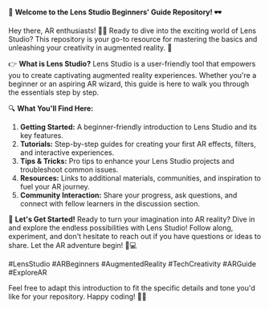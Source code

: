 🚀 **Welcome to the Lens Studio Beginners' Guide Repository! 🕶️**

Hey there, AR enthusiasts! 👋🏼 Ready to dive into the exciting world of Lens Studio? This repository is your go-to resource for mastering the basics and unleashing your creativity in augmented reality. 🌟

👉 **What is Lens Studio?**
Lens Studio is a user-friendly tool that empowers you to create captivating augmented reality experiences. Whether you're a beginner or an aspiring AR wizard, this guide is here to walk you through the essentials step by step.

🔍 **What You'll Find Here:**
1. **Getting Started:** A beginner-friendly introduction to Lens Studio and its key features.
2. **Tutorials:** Step-by-step guides for creating your first AR effects, filters, and interactive experiences.
3. **Tips & Tricks:** Pro tips to enhance your Lens Studio projects and troubleshoot common issues.
4. **Resources:** Links to additional materials, communities, and inspiration to fuel your AR journey.
5. **Community Interaction:** Share your progress, ask questions, and connect with fellow learners in the discussion section.

🚀 **Let's Get Started!**
Ready to turn your imagination into AR reality? Dive in and explore the endless possibilities with Lens Studio! Follow along, experiment, and don't hesitate to reach out if you have questions or ideas to share. Let the AR adventure begin! 🌈💻

#LensStudio #ARBeginners #AugmentedReality #TechCreativity #ARGuide #ExploreAR

Feel free to adapt this introduction to fit the specific details and tone you'd like for your repository. Happy coding! 🎉✨

